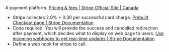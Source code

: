 A payment platform. 
[Pricing & fees | Stripe Official Site | Canada](https://stripe.com/en-ca/pricing)
- Stripe collectes 2.9% + 0.30 per successful card charge.
[Prebuilt Checkout page | Stripe Documentation](https://stripe.com/docs/checkout/quickstart?client=next&lang=node)
- Code required. You will provide the success and cancelled redirection after payment, which decides what to display on web page to users.
[Use incoming webhooks to get real-time updates | Stripe Documentation](https://stripe.com/docs/webhooks)
- Define a web hook for stripe to call. 